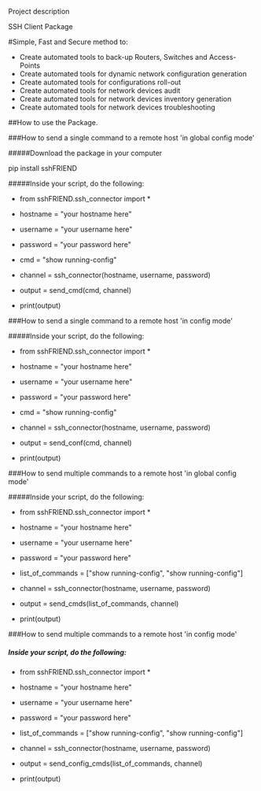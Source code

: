 Project description

SSH Client Package


#Simple, Fast and Secure method to:

- Create automated tools to back-up Routers, Switches and Access-Points
- Create automated tools for dynamic network configuration generation
- Create automated tools for configurations roll-out
- Create automated tools for network devices audit
- Create automated tools for network devices inventory generation
- Create automated tools for network devices troubleshooting

##How to use the Package.

###How to send a single command to a remote host 'in global config mode'

#####Download the package in your computer

pip install sshFRIEND

#####Inside your script, do the following:

- from sshFRIEND.ssh_connector import *

- hostname = "your hostname here"

- username = "your username here"

- password = "your password here"

- cmd = "show running-config"

- channel = ssh_connector(hostname, username, password)

- output = send_cmd(cmd, channel)

- print(output)


###How to send a single command to a remote host 'in config mode'

#####Inside your script, do the following:

- from sshFRIEND.ssh_connector import *

- hostname = "your hostname here"

- username = "your username here"

- password = "your password here"

- cmd = "show running-config"

- channel = ssh_connector(hostname, username, password)

- output = send_conf(cmd, channel)

- print(output)


###How to send multiple commands to a remote host 'in global config mode'

#####Inside your script, do the following:

- from sshFRIEND.ssh_connector import *

- hostname = "your hostname here"

- username = "your username here"

- password = "your password here"

- list_of_commands = ["show running-config", "show running-config"]

- channel = ssh_connector(hostname, username, password)

- output = send_cmds(list_of_commands, channel)

- print(output)


###How to send multiple commands to a remote host 'in config mode'

##### Inside your script, do the following:

- from sshFRIEND.ssh_connector import *

- hostname = "your hostname here"

- username = "your username here"

- password = "your password here"

- list_of_commands = ["show running-config", "show running-config"]

- channel = ssh_connector(hostname, username, password)

- output = send_config_cmds(list_of_commands, channel)

- print(output)